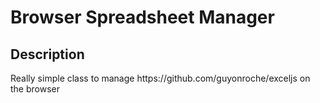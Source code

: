<h1>Browser Spreadsheet Manager</h1>
<h2>Description</h2>
Really simple class to manage https://github.com/guyonroche/exceljs on the browser
